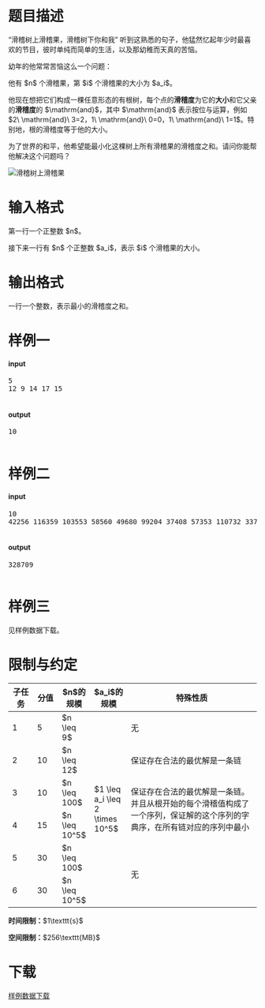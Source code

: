 # 题目描述

<p>“滑稽树上滑稽果，滑稽树下你和我” 听到这熟悉的句子，他猛然忆起年少时最喜欢的节目，彼时单纯而简单的生活，以及那幼稚而天真的苦恼。</p>
<p>幼年的他常常苦恼这么一个问题：</p>
<p>他有 $n$ 个滑稽果，第 $i$ 个滑稽果的大小为 $a_i$。</p>
<p>他现在想把它们构成一棵任意形态的有根树，每个点的<strong>滑稽度</strong>为它的<strong>大小</strong>和它父亲的<strong>滑稽度</strong>的 $\mathrm{and}$，其中 $\mathrm{and}$ 表示按位与运算，例如 $2\ \mathrm{and}\ 3=2，1\ \mathrm{and}\ 0=0，1\ \mathrm{and}\ 1=1$。特别地，根的滑稽度等于他的大小。</p>
<p>为了世界的和平，他希望能最小化这棵树上所有滑稽果的滑稽度之和。请问你能帮他解决这个问题吗？</p>
<p><img src="/source/uoj/370/img/a4b56acbe668b2a9bd0c56a65512ae8c.jpg" alt="滑稽树上滑稽果"/></p>

# 输入格式


<p>第一行一个正整数 $n$。</p>
<p>接下来一行有 $n$ 个正整数 $a_i$，表示 $i$ 个滑稽果的大小。</p>

# 输出格式


<p>一行一个整数，表示最小的滑稽度之和。</p>

# 样例一


<h4>input</h4>
<pre>5
12 9 14 17 15

</pre>

<h4>output</h4>
<pre>10

</pre>


# 样例二


<h4>input</h4>
<pre>10
42256 116359 103553 58560 49680 99204 37408 57353 110732 33797

</pre>

<h4>output</h4>
<pre>328709

</pre>


# 样例三


<p>见样例数据下载。</p>

# 限制与约定


<div class="table-responsive">
<table class="table table-bordered table-text-center table-vertical-middle"><thead><tr><th width="10%">子任务</th>
<th width="10%">分值</th>
<th width="13%">$n$的规模</th>
<th width="13%">$a_i$的规模</th>
<th>特殊性质</th>
</tr></thead><tbody><tr><td>1</td><td>5</td><td>$n \leq 9$</td><td rowspan="6">$1 \leq a_i \leq 2 \times 10^5$</td><td>无</td></tr><tr><td>2</td><td>10</td><td>$n \leq 12$</td><td>保证存在合法的最优解是一条链</td></tr><tr><td>3</td><td>10</td><td>$n \leq 100$</td><td rowspan="2">保证存在合法的最优解是一条链。并且从根开始的每个滑稽值构成了一个序列，保证解的这个序列的字典序，在所有链对应的序列中最小</td></tr><tr><td>4</td><td>15</td><td>$n \leq 10^5$</td></tr><tr><td>5</td><td>30</td><td>$n \leq 100$</td><td rowspan="2">无</td></tr><tr><td>6</td><td>30</td><td>$n \leq 10^5$</td></tr></tbody></table></div>


<p><strong>时间限制：</strong>$1\texttt{s}$</p>
<p><strong>空间限制：</strong>$256\texttt{MB}$</p>

# 下载


<p><a href="/download.php?type=problem&amp;id=370">样例数据下载</a></p>
